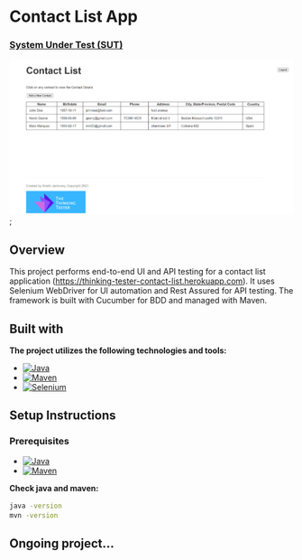 # Contact List App

### [System Under Test (SUT)](https://thinking-tester-contact-list.herokuapp.com)
<img src="contacts.png" alt="sut.png" width="700"/>;

## Overview
This project performs end-to-end UI and API testing for a contact list application (https://thinking-tester-contact-list.herokuapp.com). It uses Selenium WebDriver for UI automation and Rest Assured for API testing. 
The framework is built with Cucumber for BDD and managed with Maven.


## Built with
**The project utilizes the following technologies and tools:**
* [![Java][Java]][java-url]
* [![Maven][Maven]][maven.url]
* [![Selenium][Selenium]][selenium-url]

## Setup Instructions
### Prerequisites
* [![Java][Java]][java-url]
* [![Maven][Maven]][maven.url]

**Check java and maven:**
```bash
java -version
mvn -version
```

## Ongoing project...

[Java]:https://img.shields.io/badge/Java-ED8B00?style=for-the-badge&logo=openjdk&logoColor=white
[java-url]:https://www.oracle.com/java/technologies/javase/jdk21-archive-downloads.html
[Maven]:https://img.shields.io/badge/-maven-FFA500?style=for-the-badge&logo=selenium&logoColor=white
[maven.url]: https://maven.apache.org/download.cgi
[Docker]:https://img.shields.io/badge/-docker-white?style=for-the-badge&logo=docker&logoColor=blue
[docker-url]:https://www.docker.com/products/docker-desktop/
[Selenium]: https://img.shields.io/badge/-selenium-CB02A?style=for-the-badge&logo=selenium&logoColor=white
[selenium-url]: https://www.selenium.dev/


